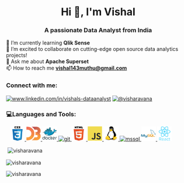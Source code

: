 <h1 align="center">Hi 👋, I'm Vishal</h1>
<h3 align="center">A passionate Data Analyst from India</h3>


🌱 I’m currently learning **Qlik Sense**
 <br>💞️ I’m excited to collaborate on cutting-edge open source data analytics projects!
 <br>💬 Ask me about **Apache Superset**
 <br>📫 How to reach me **vishal143muthu@gmail.com**

<h3 align="left">Connect with me:</h3>

<p align="left">
<a href="https://linkedin.com/in/www.linkedin.com/in/vishals-dataanalyst" target="blank"><img align="center" src="https://raw.githubusercontent.com/rahuldkjain/github-profile-readme-generator/master/src/images/icons/Social/linked-in-alt.svg" alt="www.linkedin.com/in/vishals-dataanalyst" height="30" width="40" /></a>
<a href="https://instagram.com/@visharavana" target="blank"><img align="center" src="https://raw.githubusercontent.com/rahuldkjain/github-profile-readme-generator/master/src/images/icons/Social/instagram.svg" alt="@visharavana" height="30" width="40" /></a>
</p>

<h3 align="left"> 💻Languages and Tools:</h3>

<p align="left"> &ensp; <a href="https://www.w3schools.com/css/" target="_blank" rel="noreferrer"> <img src="https://raw.githubusercontent.com/devicons/devicon/master/icons/css3/css3-original-wordmark.svg" alt="css3" width="40" height="40"/> </a>  <a href="https://d3js.org/" target="_blank" rel="noreferrer"> <img src="https://raw.githubusercontent.com/devicons/devicon/master/icons/d3js/d3js-original.svg" alt="d3js" width="40" height="40"/> </a> <a href="https://www.docker.com/" target="_blank" rel="noreferrer"> <img src="https://raw.githubusercontent.com/devicons/devicon/master/icons/docker/docker-original-wordmark.svg" alt="docker" width="40" height="40"/> </a> <a href="https://git-scm.com/" target="_blank" rel="noreferrer"> <img src="https://www.vectorlogo.zone/logos/git-scm/git-scm-icon.svg" alt="git" width="40" height="40"/> </a> <a href="https://www.w3.org/html/" target="_blank" rel="noreferrer"> <img src="https://raw.githubusercontent.com/devicons/devicon/master/icons/html5/html5-original-wordmark.svg" alt="html5" width="40" height="40"/> </a> <a href="https://developer.mozilla.org/en-US/docs/Web/JavaScript" target="_blank" rel="noreferrer"> <img src="https://raw.githubusercontent.com/devicons/devicon/master/icons/javascript/javascript-original.svg" alt="javascript" width="40" height="40"/> </a> <a href="https://www.linux.org/" target="_blank" rel="noreferrer"> <img src="https://raw.githubusercontent.com/devicons/devicon/master/icons/linux/linux-original.svg" alt="linux" width="40" height="40"/> </a> <a href="https://www.microsoft.com/en-us/sql-server" target="_blank" rel="noreferrer"> <img src="https://www.svgrepo.com/show/303229/microsoft-sql-server-logo.svg" alt="mssql" width="40" height="40"/> </a> <a href="https://www.mysql.com/" target="_blank" rel="noreferrer"> <img src="https://raw.githubusercontent.com/devicons/devicon/master/icons/mysql/mysql-original-wordmark.svg" alt="mysql" width="40" height="40"/> </a> <a href="https://reactjs.org/" target="_blank" rel="noreferrer"> <img src="https://raw.githubusercontent.com/devicons/devicon/master/icons/react/react-original-wordmark.svg" alt="react" width="40" height="40"/> </a> </p>

<p>&nbsp;<img align="center" src="https://github-readme-stats.vercel.app/api?username=visharavana&show_icons=true&locale=en" alt="visharavana" /></p>

<p><img align="center" src="https://github-readme-streak-stats.herokuapp.com/?user=visharavana&" alt="visharavana" /></p>


<p align="left"> <img src="https://komarev.com/ghpvc/?username=visharavana&label=Profile%20views&color=0e75b6&style=flat" alt="visharavana" /> </p>
